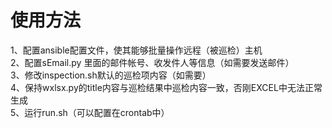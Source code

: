 # 使用方法
1、配置ansible配置文件，使其能够批量操作远程（被巡检）主机<br>
2、配置sEmail.py 里面的邮件帐号、收发件人等信息（如需要发送邮件）<br>
3、修改inspection.sh默认的巡检项内容（如需要）<br>
4、保持wxlsx.py的title内容与巡检结果中巡检内容一致，否刚EXCEL中无法正常生成<br>
5、运行run.sh（可以配置在crontab中）<br>

